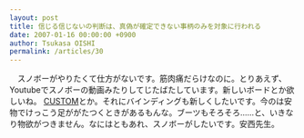 ```yaml
---
layout: post
title: 信じる信じないの判断は、真偽が確定できない事柄のみを対象に行われる
date: 2007-01-16 00:00:00 +0900
author: Tsukasa OISHI
permalink: /articles/30
---
```


　スノボーがやりたくて仕方がないです。筋肉痛だらけなのに。とりあえず、Youtubeでスノボーの動画みたりしてじたばたしています。新しいボードとか欲しいね。 [CUSTOM](http://www.burton.com/ProductDetail.aspx?pid=7)とか。それにバインディングも新しくしたいです。今のは安物でけっこう足ががたつくときがあるもんな。ブーツもそろそろ……と、いきなり物欲がつきません。なにはともあれ、スノボーがしたいです。安西先生。

